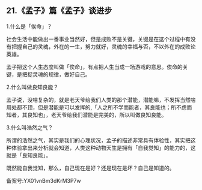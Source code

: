 ## 21.《孟子》篇《孟子》谈进步
1.什么是「俟命」？


社会生活中能做出一番事业当然好，但是成败不是关键，关键是在这个过程中有没有把握自己的灵魂，外在的一生，努力就好，灵魂的幸福与否，不以外在的成败论英雄。


孟子把这个人生态度叫做「俟命」，有点把人生当成一场游戏的意思。俟命的关键，是把捉灵魂的规律，做好自己。 


2.什么叫做良知良能？


孟子说，没啥复杂的，就是老天爷给我们人类的那个潜能，潜能嘛，不发挥当然啥用处都不顶，但是潜能是可以发挥的,「人之所不学而能者，其良能也；所不虑而知者，其良知也」，老天爷给我们潜能是完美的，所以叫做良知良能。


3.什么叫浩然之气？


所谓的浩然之气，其实是我们的心理状况，孟子的描述非常具有体验性，其实把这种体验拿出来分析就会知道，人类这种动物天生是拥有「自我觉知」的能力的，这就是「良知良能」。


既然能自我觉知，那么，自己现在是好？还是现在是坏？自己是知道的。


备案号:YX01vnBm3dKrM3P7w

